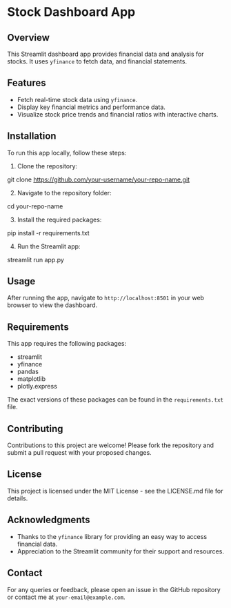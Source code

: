 # Stock Dashboard App

## Overview
This Streamlit dashboard app provides financial data and analysis for stocks. It uses `yfinance` to fetch data, and financial statements.

## Features
- Fetch real-time stock data using `yfinance`.
- Display key financial metrics and performance data.
- Visualize stock price trends and financial ratios with interactive charts.

## Installation
To run this app locally, follow these steps:

1. Clone the repository:

git clone https://github.com/your-username/your-repo-name.git

2. Navigate to the repository folder:

cd your-repo-name

3. Install the required packages:

pip install -r requirements.txt

4. Run the Streamlit app:

streamlit run app.py


## Usage
After running the app, navigate to `http://localhost:8501` in your web browser to view the dashboard.

## Requirements
This app requires the following packages:
- streamlit
- yfinance
- pandas
- matplotlib
- plotly.express

The exact versions of these packages can be found in the `requirements.txt` file.

## Contributing
Contributions to this project are welcome! Please fork the repository and submit a pull request with your proposed changes.

## License
This project is licensed under the MIT License - see the LICENSE.md file for details.

## Acknowledgments
- Thanks to the `yfinance` library for providing an easy way to access financial data.
- Appreciation to the Streamlit community for their support and resources.

## Contact
For any queries or feedback, please open an issue in the GitHub repository or contact me at `your-email@example.com`.

